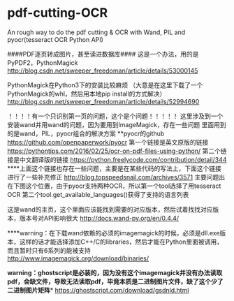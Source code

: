 # pdf-cutting-OCR
An rough way to do the pdf cutting &amp; OCR with Wand, PIL and pyocr(tesseract OCR Python API)


####PDF逐页转成图片，甚至读进数据库####
这是一个办法，用的是PyPDF2，PythonMagick
http://blog.csdn.net/sweeper_freedoman/article/details/53000145

PythonMagick在Python3下的安装比较麻烦
（大意是在这里下载了一个PythonMagick的whl，然后用本地pip install的方式解决）
http://blog.csdn.net/sweeper_freedoman/article/details/52994690


！！！！有一个只识别第一页的问题，这个是个问题！！！！！
这里涉及到一个安装wand并用wand的问题，因为要用到ImageMagick，存在一些问题
里面用到的是wand，PIL，pyocr组合的解决方案
**pyocr的github
https://github.com/openpaperwork/pyocr
第一个链接是英文原版的链接
https://pythontips.com/2016/02/25/ocr-on-pdf-files-using-python/
第二个链接是中文翻译版的链接
https://python.freelycode.com/contribution/detail/344
****上面这个链接也存在一些问题，主要是在某些代码的写法上，下面这个链接进行了一些补充修正
http://blog.topspeedsnail.com/archives/3571
主要问题出在下图这个位置，由于pyocr支持两种OCR，所以第一个tool选择了用tesseract OCR
第二个tool.get_available_languages()获得了支持的语言列表



这是wand的主页，这个里面应该能找到需要的对应版本，然后试着找找对应版本，版本号对API影响很大
http://docs.wand-py.org/en/0.4.4/

****warning：在下载wand依赖的必须的imagemagick的时候，必须是dll.exe版本，这样的话才能选择添加C++/C的libraries，然后才能在Python里面被调用，而且暂时只有6系列的能被支持
http://www.imagemagick.org/download/binaries/

****warning：ghostscript是必装的，因为没有这个imagemagick并没有办法读取pdf，会缺文件，导致无法读取pdf，毕竟本质是二进制图片文件，缺了这个少了二进制图片矩阵*****
https://ghostscript.com/download/gsdnld.html


